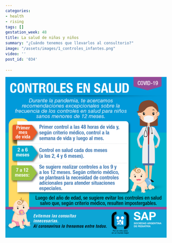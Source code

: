 ```yaml
---
categories:
- health
- rising
tags: []
gestation_week: 48
title: La salud de niñas y niños
summary: "¿Cuándo tenemos que llevarlos al consultorio?"
image: "/assets/images/1_controles_infantes.png"
video: ''
post_id: '034'

---
```

![](/assets/images/1_controles_infantes.png)
